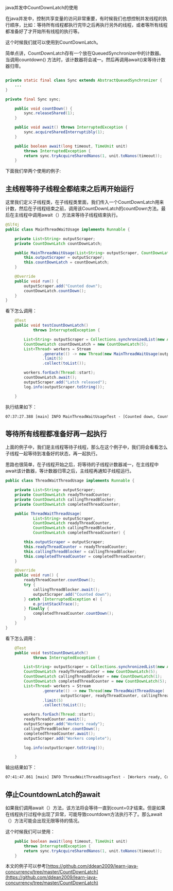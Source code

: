 java并发中CountDownLatch的使用

在java并发中，控制共享变量的访问非常重要，有时候我们也想控制并发线程的执行顺序，比如：等待所有线程都执行完毕之后再执行另外的线程，或者等所有线程都准备好了才开始所有线程的执行等。

这个时候我们就可以使用到CountDownLatch。

简单点讲，CountDownLatch存有一个放在QueuedSynchronizer中的计数器。当调用countdown() 方法时，该计数器将会减一。然后再调用await()来等待计数器归零。

~~~java

private static final class Sync extends AbstractQueuedSynchronizer {
    ...
}

private final Sync sync;

    public void countDown() {
        sync.releaseShared(1);
    }
~~~

~~~java
    public void await() throws InterruptedException {
        sync.acquireSharedInterruptibly(1);
    }

    public boolean await(long timeout, TimeUnit unit)
        throws InterruptedException {
        return sync.tryAcquireSharedNanos(1, unit.toNanos(timeout));
    }

~~~

下面我们举两个使用的例子:

## 主线程等待子线程全都结束之后再开始运行

这里我们定义子线程类，在子线程类里面，我们传入一个CountDownLatch用来计数，然后在子线程结束之前，调用该CountDownLatch的countDown方法。最后在主线程中调用await（）方法来等待子线程结束执行。

~~~java
@Slf4j
public class MainThreadWaitUsage implements Runnable {

    private List<String> outputScraper;
    private CountDownLatch countDownLatch;

    public MainThreadWaitUsage(List<String> outputScraper, CountDownLatch countDownLatch) {
        this.outputScraper = outputScraper;
        this.countDownLatch = countDownLatch;
    }

    @Override
    public void run() {
        outputScraper.add("Counted down");
        countDownLatch.countDown();
    }
}
~~~

看下怎么调用：

~~~java
    @Test
    public void testCountDownLatch()
            throws InterruptedException {

        List<String> outputScraper = Collections.synchronizedList(new ArrayList<>());
        CountDownLatch countDownLatch = new CountDownLatch(5);
        List<Thread> workers = Stream
                .generate(() -> new Thread(new MainThreadWaitUsage(outputScraper, countDownLatch)))
                .limit(5)
                .collect(toList());

        workers.forEach(Thread::start);
        countDownLatch.await();
        outputScraper.add("Latch released");
        log.info(outputScraper.toString());

    }
~~~

执行结果如下：

~~~txt
07:37:27.388 [main] INFO MainThreadWaitUsageTest - [Counted down, Counted down, Counted down, Counted down, Counted down, Latch released]
~~~

## 等待所有线程都准备好再一起执行

上面的例子中，我们是主线程等待子线程，那么在这个例子中，我们将会看看怎么子线程一起等待到准备好的状态，再一起执行。

思路也很简单，在子线程开始之后，将等待的子线程计数器减一，在主线程中await该计数器，等计数器归零之后，主线程再通知子线程运行。

~~~java
public class ThreadWaitThreadUsage implements Runnable {

    private List<String> outputScraper;
    private CountDownLatch readyThreadCounter;
    private CountDownLatch callingThreadBlocker;
    private CountDownLatch completedThreadCounter;

    public ThreadWaitThreadUsage(
            List<String> outputScraper,
            CountDownLatch readyThreadCounter,
            CountDownLatch callingThreadBlocker,
            CountDownLatch completedThreadCounter) {

        this.outputScraper = outputScraper;
        this.readyThreadCounter = readyThreadCounter;
        this.callingThreadBlocker = callingThreadBlocker;
        this.completedThreadCounter = completedThreadCounter;
    }

    @Override
    public void run() {
        readyThreadCounter.countDown();
        try {
            callingThreadBlocker.await();
            outputScraper.add("Counted down");
        } catch (InterruptedException e) {
            e.printStackTrace();
        } finally {
            completedThreadCounter.countDown();
        }
    }
}
~~~

看下怎么调用：

~~~java
    @Test
    public void testCountDownLatch()
            throws InterruptedException {

        List<String> outputScraper = Collections.synchronizedList(new ArrayList<>());
        CountDownLatch readyThreadCounter = new CountDownLatch(5);
        CountDownLatch callingThreadBlocker = new CountDownLatch(1);
        CountDownLatch completedThreadCounter = new CountDownLatch(5);
        List<Thread> workers = Stream
                .generate(() -> new Thread(new ThreadWaitThreadUsage(
                        outputScraper, readyThreadCounter, callingThreadBlocker, completedThreadCounter)))
                .limit(5)
                .collect(toList());

        workers.forEach(Thread::start);
        readyThreadCounter.await();
        outputScraper.add("Workers ready");
        callingThreadBlocker.countDown();
        completedThreadCounter.await();
        outputScraper.add("Workers complete");

        log.info(outputScraper.toString());

    }
~~~

输出结果如下：

~~~txt
07:41:47.861 [main] INFO ThreadWaitThreadUsageTest - [Workers ready, Counted down, Counted down, Counted down, Counted down, Counted down, Workers complete]
~~~

## 停止CountdownLatch的await

如果我们调用await（）方法，该方法将会等待一直到count=0才结束。但是如果在线程执行过程中出现了异常，可能导致countdown方法执行不了。那么await（）方法可能会出现无限等待的情况。

这个时候我们可以使用：

~~~java
    public boolean await(long timeout, TimeUnit unit)
        throws InterruptedException {
        return sync.tryAcquireSharedNanos(1, unit.toNanos(timeout));
    }
~~~

本文的例子可以参考[https://github.com/ddean2009/learn-java-concurrency/tree/master/CountDownLatch](https://github.com/ddean2009/learn-java-concurrency/tree/master/CountDownLatch)


